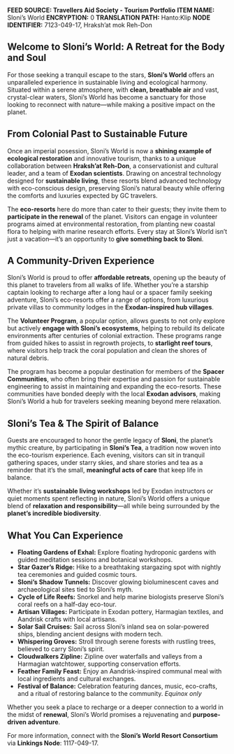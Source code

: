**FEED SOURCE: Travellers Aid Society - Tourism Portfolio**
**ITEM NAME:** Sloni’s World
**ENCRYPTION:** 0
**TRANSLATION PATH:** Hanto:Klip
**NODE IDENTIFIER:** 7123-049-17, Hraksh’at mok Reh-Don  
## Welcome to Sloni’s World: A Retreat for the Body and Soul

For those seeking a tranquil escape to the stars, **Sloni’s World** offers an unparalleled experience in sustainable living and ecological harmony. Situated within a serene atmosphere, with **clean, breathable air** and vast, crystal-clear waters, Sloni’s World has become a sanctuary for those looking to reconnect with nature—while making a positive impact on the planet.  

## From Colonial Past to Sustainable Future  

Once an imperial posession, Sloni’s World is now a **shining example of ecological restoration** and innovative tourism, thanks to a unique collaboration between **Hraksh’at Reh-Don**, a conservationist and cultural leader, and a team of **Exodan scientists**. Drawing on ancestral  technology designed for **sustainable living**, these resorts blend advanced technology with eco-conscious design, preserving Sloni’s natural beauty while offering the comforts and luxuries expected by GC travelers.  

The **eco-resorts** here do more than cater to their guests; they invite them to **participate in the renewal** of the planet. Visitors can engage in volunteer programs aimed at environmental restoration, from planting new coastal flora to helping with marine research efforts. Every stay at Sloni’s World isn’t just a vacation—it’s an opportunity to **give something back to Sloni**.  

## A Community-Driven Experience

Sloni’s World is proud to offer **affordable retreats**, opening up the beauty of this planet to travelers from all walks of life. Whether you’re a starship captain looking to recharge after a long haul or a spacer family seeking adventure, Sloni’s eco-resorts offer a range of options, from luxurious private villas to community lodges in the **Exodan-inspired hub villages**.  

The **Volunteer Program**, a popular option, allows guests to not only explore but actively **engage with Sloni’s ecosystems**, helping to rebuild its delicate environments after centuries of colonial extraction. These programs range from guided hikes to assist in regrowth projects, to **starlight reef tours**, where visitors help track the coral population and clean the shores of natural debris.  

The program has become a popular destination for members of the **Spacer Communities**, who often bring their expertise and passion for sustainable engineering to assist in maintaining and expanding the eco-resorts. These communities have bonded deeply with the local **Exodan advisors**, making Sloni’s World a hub for travelers seeking meaning beyond mere relaxation.  

## Sloni’s Tea & The Spirit of Balance  

Guests are encouraged to honor the gentle legacy of **Sloni**, the planet’s mythic creature, by participating in **Sloni’s Tea**, a tradition now woven into the eco-tourism experience. Each evening, visitors can sit in tranquil gathering spaces, under starry skies, and share stories and tea as a reminder that it’s the small, **meaningful acts of care** that keep life in balance.  

Whether it’s **sustainable living workshops** led by Exodan instructors or quiet moments spent reflecting in nature, Sloni’s World offers a unique blend of **relaxation and responsibility**—all while being surrounded by the **planet’s incredible biodiversity**.

## What You Can Experience

- **Floating Gardens of Exhal:** Explore floating hydroponic gardens with guided meditation sessions and botanical workshops.
- **Star Gazer’s Ridge:** Hike to a breathtaking stargazing spot with nightly tea ceremonies and guided cosmic tours.
- **Sloni’s Shadow Tunnels:** Discover glowing bioluminescent caves and archaeological sites tied to Sloni’s myth.
- **Cycle of Life Reefs:** Snorkel and help marine biologists preserve Sloni’s coral reefs on a half-day eco-tour.
- **Artisan Villages:** Participate in Exodan pottery, Harmagian textiles, and Aandrisk crafts with local artisans.
- **Solar Sail Cruises:** Sail across Sloni’s inland sea on solar-powered ships, blending ancient designs with modern tech.
- **Whispering Groves:** Stroll through serene forests with rustling trees, believed to carry Sloni’s spirit.
- **Cloudwalkers Zipline:** Zipline over waterfalls and valleys from a Harmagian watchtower, supporting conservation efforts.
- **Feather Family Feast:** Enjoy an Aandrisk-inspired communal meal with local ingredients and cultural exchanges.
- **Festival of Balance:** Celebration featuring dances, music, eco-crafts, and a ritual of restoring balance to the community. *Equinox only*

Whether you seek a place to recharge or a deeper connection to a world in the midst of **renewal**, Sloni’s World promises a rejuvenating and **purpose-driven adventure**.  

For more information, connect with the **Sloni’s World Resort Consortium** via **Linkings Node**: 1117-049-17.